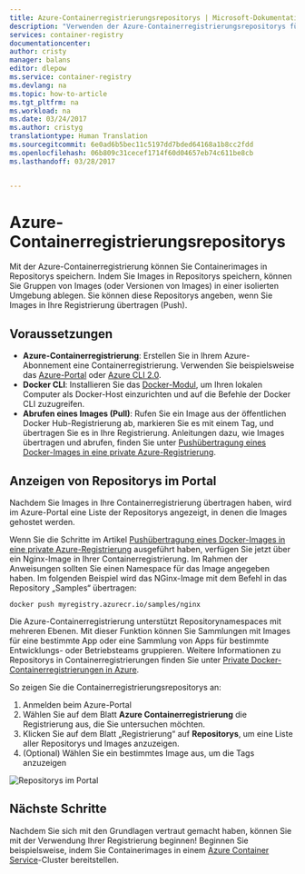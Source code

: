 ```yaml
---
title: Azure-Containerregistrierungsrepositorys | Microsoft-Dokumentation
description: "Verwenden der Azure-Containerregistrierungsrepositorys für Docker-Images"
services: container-registry
documentationcenter: 
author: cristy
manager: balans
editor: dlepow
ms.service: container-registry
ms.devlang: na
ms.topic: how-to-article
ms.tgt_pltfrm: na
ms.workload: na
ms.date: 03/24/2017
ms.author: cristyg
translationtype: Human Translation
ms.sourcegitcommit: 6e0ad6b5bec11c5197dd7bded64168a1b8cc2fdd
ms.openlocfilehash: 06b809c31cecef1714f60d04657eb74c611be8cb
ms.lasthandoff: 03/28/2017


---
```

# <a name="azure-container-registry-repositories"></a>Azure-Containerregistrierungsrepositorys

Mit der Azure-Containerregistrierung können Sie Containerimages in Repositorys speichern. Indem Sie Images in Repositorys speichern, können Sie Gruppen von Images (oder Versionen von Images) in einer isolierten Umgebung ablegen. Sie können diese Repositorys angeben, wenn Sie Images in Ihre Registrierung übertragen (Push).


## <a name="prerequisites"></a>Voraussetzungen
* **Azure-Containerregistrierung**: Erstellen Sie in Ihrem Azure-Abonnement eine Containerregistrierung. Verwenden Sie beispielsweise das [Azure-Portal](container-registry-get-started-portal.md) oder [Azure CLI 2.0](container-registry-get-started-azure-cli.md).
* **Docker CLI**: Installieren Sie das [Docker-Modul](https://docs.docker.com/engine/installation/), um Ihren lokalen Computer als Docker-Host einzurichten und auf die Befehle der Docker CLI zuzugreifen.
* **Abrufen eines Images (Pull)**: Rufen Sie ein Image aus der öffentlichen Docker Hub-Registrierung ab, markieren Sie es mit einem Tag, und übertragen Sie es in Ihre Registrierung. Anleitungen dazu, wie Images übertragen und abrufen, finden Sie unter [Pushübertragung eines Docker-Images in eine private Azure-Registrierung](container-registry-get-started-docker-cli.md).


## <a name="viewing-repositories-in-the-portal"></a>Anzeigen von Repositorys im Portal

Nachdem Sie Images in Ihre Containerregistrierung übertragen haben, wird im Azure-Portal eine Liste der Repositorys angezeigt, in denen die Images gehostet werden.

Wenn Sie die Schritte im Artikel [Pushübertragung eines Docker-Images in eine private Azure-Registrierung](container-registry-get-started-docker-cli.md) ausgeführt haben, verfügen Sie jetzt über ein Nginx-Image in Ihrer Containerregistrierung. Im Rahmen der Anweisungen sollten Sie einen Namespace für das Image angegeben haben. Im folgenden Beispiel wird das NGinx-Image mit dem Befehl in das Repository „Samples“ übertragen:

```
docker push myregistry.azurecr.io/samples/nginx
```
 Die Azure-Containerregistrierung unterstützt Repositorynamespaces mit mehreren Ebenen. Mit dieser Funktion können Sie Sammlungen mit Images für eine bestimmte App oder eine Sammlung von Apps für bestimmte Entwicklungs- oder Betriebsteams gruppieren. Weitere Informationen zu Repositorys in Containerregistrierungen finden Sie unter [Private Docker-Containerregistrierungen in Azure](container-registry-intro.md).

So zeigen Sie die Containerregistrierungsrepositorys an:

1. Anmelden beim Azure-Portal
2. Wählen Sie auf dem Blatt **Azure Containerregistrierung** die Registrierung aus, die Sie untersuchen möchten.
3. Klicken Sie auf dem Blatt „Registrierung“ auf **Repositorys**, um eine Liste aller Repositorys und Images anzuzeigen.
4. (Optional) Wählen Sie ein bestimmtes Image aus, um die Tags anzuzeigen

![Repositorys im Portal](./media/container-registry-repositories/container-registry-repositories.png)


## <a name="next-steps"></a>Nächste Schritte
Nachdem Sie sich mit den Grundlagen vertraut gemacht haben, können Sie mit der Verwendung Ihrer Registrierung beginnen! Beginnen Sie beispielsweise, indem Sie Containerimages in einem [Azure Container Service](https://azure.microsoft.com/documentation/services/container-service/)-Cluster bereitstellen.

